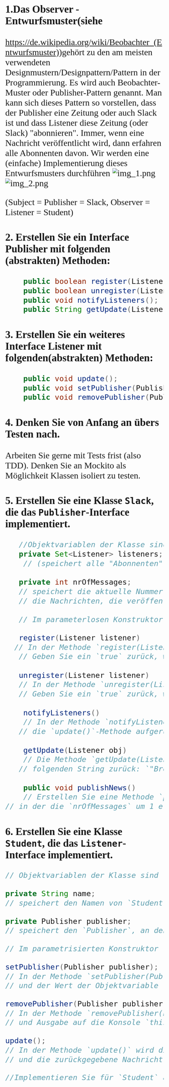 <div style="font-family:Papyrus; font-size:2em;">

### 1.Das Observer -Entwurfsmuster(siehe
https://de.wikipedia.org/wiki/Beobachter_(Entwurfsmuster))gehört zu den am meisten verwendeten Designmustern/Designpattern/Pattern in der Programmierung. Es wird auch Beobachter-Muster oder Publisher-Pattern genannt. Man kann sich dieses Pattern so vorstellen, dass der Publisher eine Zeitung oder auch Slack ist und dass Listener diese Zeitung (oder Slack) "abonnieren". Immer, wenn eine Nachricht veröffentlicht wird, dann erfahren alle Abonnenten davon. Wir werden eine (einfache) Implementierung dieses Entwurfsmusters durchführen
![img_1.png](img_1.png)
![img_2.png](img_2.png)

(Subject = Publisher = Slack, Observer = Listener = Student)
### 2. Erstellen Sie ein Interface Publisher mit folgenden (abstrakten) Methoden:

```java
    public boolean register(Listener listener);
    public boolean unregister(Listener listener);
    public void notifyListeners();
    public String getUpdate(Listener listener);
```

### 3. Erstellen Sie ein weiteres Interface Listener mit folgenden(abstrakten) Methoden: 
```java
    public void update();
    public void setPublisher(Publisher publisher);
    public void removePublisher(Publisher publisher);
```

### 4. Denken Sie von Anfang an übers Testen nach. 
Arbeiten Sie gerne mit Tests frist (also TDD). Denken Sie an Mockito als Möglichkeit Klassen isoliert zu testen.

### 5. Erstellen Sie eine Klasse `Slack`, die das `Publisher`-Interface implementiert. 

```java
   //Objektvariablen der Klasse sind 
   private Set<Listener> listeners; 
    // (speichert alle "Abonnenten"; kann gerne auch eine Liste sein)
    
   private int nrOfMessages;
   // speichert die aktuelle Nummer einer veröffentlichten Nachricht - 
   // die Nachrichten, die veröffentlicht werden, sollen fortlaufend nummeriert werden) 
  
   // Im parameterlosen Konstruktor werden die Menge (oder Liste) erzeugt und die `nrOfMessages` auf `0` gesetzt.

   register(Listener listener)  
  // In der Methode `register(Listener listener)` wird der `listener` in die Set `listeners` eingefügt. 
   // Geben Sie ein `true` zurück, wenn `listener` tatsächlich eingefügt wurde und `false` sonst (falls er schon in der Menge (oder Liste) war.
  
   unregister(Listener listener)
   // In der Methode `unregister(Listener listener)` wird der `listener` aus der Menge `listeners` entfernt. 
   // Geben Sie ein `true` zurück, wenn `listener` tatsächlich entfernt wurde und `false` sonst (falls er nicht in der Menge (oder Liste) war).
  
    notifyListeners()
    // In der Methode `notifyListeners()` wird für alle `listener` aus der Menge `listeners` 
   // die `update()`-Methode aufgerufen (siehe `Listener` und `Student`).
 
    getUpdate(Listener obj)
    // Die Methode `getUpdate(Listener obj)` liefert einfach 
   // folgenden String zurück: `"Breaking News " + this.nrOfMessages`.
   
    public void publishNews()
    // Erstellen Sie eine Methode `public void publishNews()`, 
// in der die `nrOfMessages` um 1 erhöht und die Methode `notifyListeners()` aufgerufen wird
``` 

### 6. Erstellen Sie eine Klasse `Student`, die das `Listener`-Interface implementiert. 
```java 
// Objektvariablen der Klasse sind

private String name;
// speichert den Namen von `Student`

private Publisher publisher;
// speichert den `Publisher`, an den sich `Student` anmeldet

// Im parametrisierten Konstruktor `public Student(String name)` wird der Name initalisiert.

setPublisher(Publisher publisher);
// In der Methode `setPublisher(Publisher publisher)` wird die `register()`-Methode des `publisher` aufgerufen 
// und der Wert der Objektvariable `publisher` gesetzt. Geben Sie bei erfolgreicher Anmeldung an den `publisher` auf die Konsole `this.name + " registered!"` aus.

removePublisher(Publisher publisher);
// In der Methode `removePublisher(Publisher publisher)` meldet sich `Student` wieder vom `publisher` ab (Aufruf von `unregister()` 
// und Ausgabe auf die Konsole `this.name + " deregistered!"`.

update();
// In der Methode `update()` wird die `getUpdate()`-Methode des `publisher` aufgerufen 
// und die zurückgegebene Nachricht `msg` wie folgt auf die Konsole ausgegben: `this.name + " received " + msg`.

//Implementieren Sie für `Student` auch die Methoden `equals()` und `hashCode()`
```

</div>